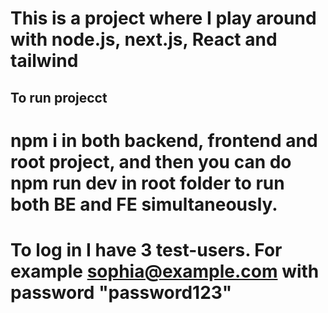 # This is a project where I play around with node.js, next.js, React and tailwind

## To run projecct
# npm i in both backend, frontend and root project, and then you can do npm run dev in root folder to run both BE and FE simultaneously. 

# To log in I have 3 test-users. For example sophia@example.com with password "password123"